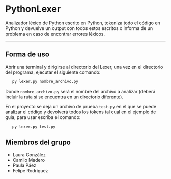 # PythonLexer
Analizador léxico de Python escrito en Python, tokeniza todo el código en Python y devuelve un output con todos estos escritos o informa de un problema en caso de encontrar errores léxicos.

------

## **Forma de uso**
Abrir una terminal y dirigirse al directorio del Lexer, una vez en el directorio del programa, ejecutar el siguiente comando:

```bash
   py lexer.py nombre_archivo.py
```

Donde `nombre_archivo.py` será el nombre del archivo a analizar (deberá incluir la ruta si se encuentra en un directorio diferente).

En el proyecto se deja un archivo de prueba `test.py` en el que se puede analizar el código y devolverá todos los tokens tal cual en el ejemplo de guia, para usar escriba el comando:

```bash
   py lexer.py test.py
```




## Miembros del grupo

- Laura González
- Camilo Madero
- Paula Páez
- Felipe Rodriguez
